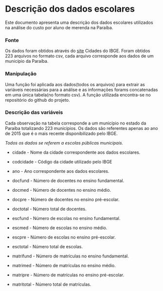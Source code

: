 # Descrição dos dados escolares

Este documento apresenta uma descrição dos dados escolares utilizados na análise do custo por aluno de merenda na Paraíba.

### Fonte

Os dados foram obtidos através do [site](http://cidades.ibge.gov.br/xtras/uf.php?lang=&coduf=25&search=paraiba) Cidades do IBGE. Foram obtidos 223 arquivos no formato csv, cada arquivo corresponde aos dados de um município da Paraíba.

### Manipulação

Uma função foi aplicada aos dados(todos os arquivos) para extrair as variáveis necessárias para a análise e as informações forams concatenadas em uma única tabela(no formato csv). A função utilizada encontra-se no repositório do github do projeto.

### Descrição das variáveis

Cada observação na tabela corresponde a um município no estado da Paraíba totalizando 223 municípios. Os dados são referentes apenas ao ano de 2015 que é o mais recente disponibilizado pelo IBGE.

*Todos os dados se referem a escolas públicas municipais.*

* cidade - Nome da cidade correspondente aos dados escolares.
* codcidade - Código da cidade utilizado pelo IBGE
* ano - Ano correspondente aos dados escolares.

* docfund - Número de docentes no ensino fundamental.
* docmed - Número de docentes no ensino médio.
* docpre - Número de docentes no ensino pré-escolar.
* doctotal - Número total de docentes.

* escfund - Número de escolas no ensino fundamental.
* escmed - Número de escolas no ensino médio.
* escpre - Número de escolas no ensino pré-escolar.
* esctotal - Número total de escolas.

* matrifund - Número de matrículas no ensino fundamental.
* matrimed - Número de matrículas no ensino médio.
* matripre - Número de matrículas no ensino pré-escolar.
* matritotal - Número total de matrículas.